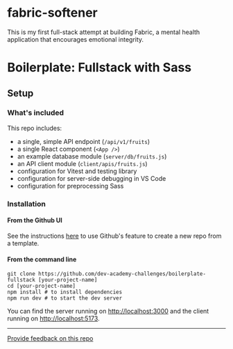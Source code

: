 # fabric-softener

This is my first full-stack attempt at building Fabric, a mental health application that encourages emotional integrity.

# Boilerplate: Fullstack with Sass

## Setup

### What's included

This repo includes:

- a single, simple API endpoint (`/api/v1/fruits`)
- a single React component (`<App />`)
- an example database module (`server/db/fruits.js`)
- an API client module (`client/apis/fruits.js`)
- configuration for Vitest and testing library
- configuration for server-side debugging in VS Code
- configuration for preprocessing Sass

### Installation

#### **From the Github UI**

See the instructions [here](https://docs.github.com/en/free-pro-team@latest/github/creating-cloning-and-archiving-repositories/creating-a-repository-from-a-template) to use Github's feature to create a new repo from a template.

#### **From the command line**

```
git clone https://github.com/dev-academy-challenges/boilerplate-fullstack [your-project-name]
cd [your-project-name]
npm install # to install dependencies
npm run dev # to start the dev server
```

You can find the server running on [http://localhost:3000](http://localhost:3000) and the client running on [http://localhost:5173](http://localhost:5173).

---

[Provide feedback on this repo](https://docs.google.com/forms/d/e/1FAIpQLSfw4FGdWkLwMLlUaNQ8FtP2CTJdGDUv6Xoxrh19zIrJSkvT4Q/viewform?usp=pp_url&entry.1958421517=boilerplate-fullstack)
